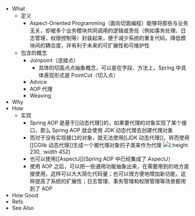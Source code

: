 - What
	- 定义
		- Aspect-Oriented Programming（面向切面编程）能够将那些与业务无关，却被多个业务模块共同调用的逻辑或责任（例如事务处理、日志管理，权限控制等）封装起来，便于减少系统的重复代码，降低模块间的耦合度，并有利于未来的可扩展性和可维护性
	- 包含的概念
		- Joinpoint（连接点）
			- 具体的切面点点抽象概念，可以是在字段、方法上，Spring 中具体表现形式是 PointCut（切入点）
		- Advice
		- AOP 代理
		- Weaving
- Why
- How
	- 实现
		- Spring AOP 是基于[[动态代理]]的，如果要代理的对象实现了某个接口，那么 Spring AOP 就会使用 JDK 动态代理去创建代理对象
		- 而对于没有实现接口的对象，就无法使用[[JDK 动态代理]]，转而使用[[CGlib 动态代理]]生成一个被代理对象的子类来作为代理
		  ![](https://pdai.tech/images/spring/spring-interview-3.png){:height 230, :width 452}
		- 也可以使用[[AspectJ]](Spring AOP 中已经集成了 AspectJ）
		- 使用 AOP 之后，可以把一些通用功能抽象出来，在需要用到的地方直接使用，这样可以大大简化代码量；也可以很方便地增加新功能，这样提高了系统的扩展性；日志管理、事务管理和权限管理等场景都用到了 AOP
- How Good
- Refs
- See Also